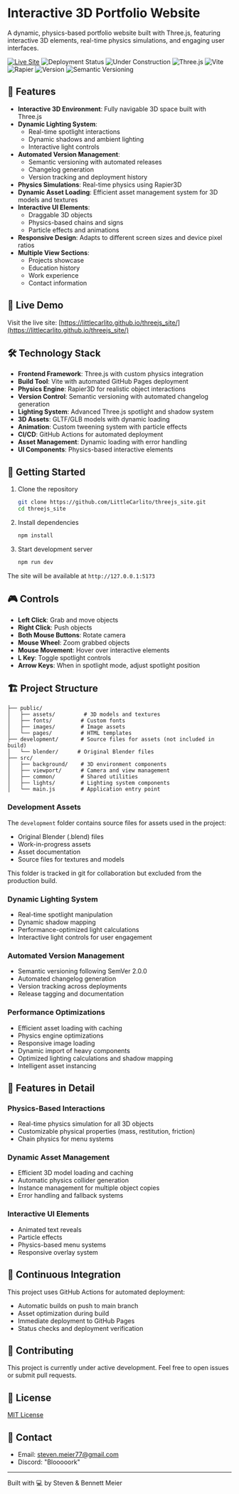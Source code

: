 # Interactive 3D Portfolio Website

A dynamic, physics-based portfolio website built with Three.js, featuring interactive 3D elements, real-time physics simulations, and engaging user interfaces.

[![Live Site](https://img.shields.io/badge/🌐_Live_Site-Visit-blue)](https://littlecarlito.github.io/threejs_site/)
![Deployment Status](https://github.com/LittleCarlito/threejs_site/actions/workflows/deploy.yml/badge.svg)
![Under Construction](https://img.shields.io/badge/status-under%20construction-yellow)
![Three.js](https://img.shields.io/badge/Three.js-black?logo=three.js)
![Vite](https://img.shields.io/badge/Vite-646CFF?logo=vite&logoColor=white)
![Rapier](https://img.shields.io/badge/Rapier-Physics-blue)
![Version](https://img.shields.io/github/v/release/LittleCarlito/threejs_site?include_prereleases)
![Semantic Versioning](https://img.shields.io/badge/Semantic%20Versioning-✓-brightgreen)

## 🌟 Features

- **Interactive 3D Environment**: Fully navigable 3D space built with Three.js
- **Dynamic Lighting System**:
  - Real-time spotlight interactions
  - Dynamic shadows and ambient lighting
  - Interactive light controls
- **Automated Version Management**:
  - Semantic versioning with automated releases
  - Changelog generation
  - Version tracking and deployment history
- **Physics Simulations**: Real-time physics using Rapier3D
- **Dynamic Asset Loading**: Efficient asset management system for 3D models and textures
- **Interactive UI Elements**: 
  - Draggable 3D objects
  - Physics-based chains and signs
  - Particle effects and animations
- **Responsive Design**: Adapts to different screen sizes and device pixel ratios
- **Multiple View Sections**:
  - Projects showcase
  - Education history
  - Work experience
  - Contact information

## 🚀 Live Demo

Visit the live site: [https://littlecarlito.github.io/threejs_site/](https://littlecarlito.github.io/threejs_site/)

## 🛠️ Technology Stack

- **Frontend Framework**: Three.js with custom physics integration
- **Build Tool**: Vite with automated GitHub Pages deployment
- **Physics Engine**: Rapier3D for realistic object interactions
- **Version Control**: Semantic versioning with automated changelog generation
- **Lighting System**: Advanced Three.js spotlight and shadow system
- **3D Assets**: GLTF/GLB models with dynamic loading
- **Animation**: Custom tweening system with particle effects
- **CI/CD**: GitHub Actions for automated deployment
- **Asset Management**: Dynamic loading with error handling
- **UI Components**: Physics-based interactive elements

## 🚀 Getting Started

1. Clone the repository
    ```bash
    git clone https://github.com/LittleCarlito/threejs_site.git
    cd threejs_site
    ```

2. Install dependencies
    ```bash
    npm install
    ```

3. Start development server
    ```bash
    npm run dev
    ```

The site will be available at `http://127.0.0.1:5173`

## 🎮 Controls

- **Left Click**: Grab and move objects
- **Right Click**: Push objects
- **Both Mouse Buttons**: Rotate camera
- **Mouse Wheel**: Zoom grabbed objects
- **Mouse Movement**: Hover over interactive elements
- **L Key**: Toggle spotlight controls
- **Arrow Keys**: When in spotlight mode, adjust spotlight position

## 🏗️ Project Structure

```
├── public/
│   ├── assets/         # 3D models and textures
│   ├── fonts/         # Custom fonts
│   ├── images/        # Image assets
│   └── pages/         # HTML templates
├── development/       # Source files for assets (not included in build)
│   └── blender/      # Original Blender files
├── src/
│   ├── background/    # 3D environment components
│   ├── viewport/      # Camera and view management
│   ├── common/        # Shared utilities
│   ├── lights/        # Lighting system components
│   └── main.js        # Application entry point
```

### Development Assets
The `development` folder contains source files for assets used in the project:
- Original Blender (.blend) files
- Work-in-progress assets
- Asset documentation
- Source files for textures and models

This folder is tracked in git for collaboration but excluded from the production build.

### Dynamic Lighting System
- Real-time spotlight manipulation
- Dynamic shadow mapping
- Performance-optimized light calculations
- Interactive light controls for user engagement

### Automated Version Management
- Semantic versioning following SemVer 2.0.0
- Automated changelog generation
- Version tracking across deployments
- Release tagging and documentation

### Performance Optimizations

- Efficient asset loading with caching
- Physics engine optimizations
- Responsive image loading
- Dynamic import of heavy components
- Optimized lighting calculations and shadow mapping
- Intelligent asset instancing

## 🎨 Features in Detail

### Physics-Based Interactions
- Real-time physics simulation for all 3D objects
- Customizable physical properties (mass, restitution, friction)
- Chain physics for menu systems

### Dynamic Asset Management
- Efficient 3D model loading and caching
- Automatic physics collider generation
- Instance management for multiple object copies
- Error handling and fallback systems

### Interactive UI Elements
- Animated text reveals
- Particle effects
- Physics-based menu systems
- Responsive overlay system

## 🔄 Continuous Integration

This project uses GitHub Actions for automated deployment:
- Automatic builds on push to main branch
- Asset optimization during build
- Immediate deployment to GitHub Pages
- Status checks and deployment verification

## 🤝 Contributing

This project is currently under active development. Feel free to open issues or submit pull requests.

## 📝 License

[MIT License](LICENSE)

## 📧 Contact

- Email: steven.meier77@gmail.com
- Discord: "Blooooork"

---

Built with 💻 by Steven & Bennett Meier
